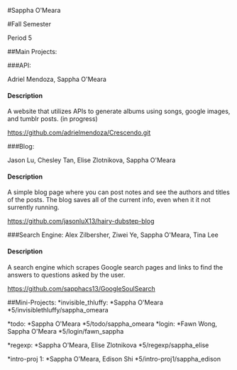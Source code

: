 #Sappha O'Meara

#Fall Semester

Period 5

##Main Projects:

###API:

Adriel Mendoza, Sappha O'Meara
  
#### Description
  
A website that utilizes APIs to generate albums using songs, google images, and tumblr posts. (in progress)
  
https://github.com/adrielmendoza/Crescendo.git

###Blog:

Jason Lu, Chesley Tan, Elise Zlotnikova, Sappha O'Meara
  
#### Description
  
A simple blog page where you can post notes and see the authors and titles of the posts. The blog saves all of the current info, even when it it not surrently running.
  
https://github.com/jasonluX13/hairy-dubstep-blog

###Search Engine:
Alex Zilbersher, Ziwei Ye, Sappha O'Meara, Tina Lee
  
#### Description
  
A search engine which scrapes Google search pages and links to find the answers to questions asked by the user.
  
https://github.com/sapphacs13/GoogleSoulSearch

##Mini-Projects:
*invisible_thluffy:
  *Sappha O'Meara
    *5/invisiblethluffy/sappha_omeara
    
*todo:
  *Sappha O'Meara
    *5/todo/sappha_omeara
*login:
  *Fawn Wong, Sappha O'Meara
    *5/login/fawn_sappha

*regexp:
  *Sappha O'Meara, Elise Zlotnikova
    *5/regexp/sappha_elise
  
*intro-proj 1:
  *Sappha O'Meara, Edison Shi
    *5/intro-proj1/sappha_edison
